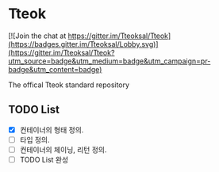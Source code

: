 # Tteok

[![Join the chat at https://gitter.im/Tteoksal/Tteok](https://badges.gitter.im/Tteoksal/Lobby.svg)](https://gitter.im/Tteoksal/Tteok?utm_source=badge&utm_medium=badge&utm_campaign=pr-badge&utm_content=badge)

The offical Tteok standard repository

## TODO List

- [x] 컨테이너의 형태 정의.
- [ ] 타입 정의.
- [ ] 컨테이너의 체이닝, 리턴 정의.
- [ ] TODO List 완성